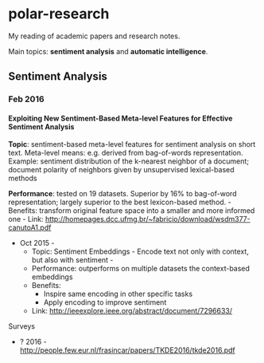 # polar-research

My reading of academic papers and research notes.

Main topics: **sentiment analysis** and **automatic intelligence**.

## Sentiment Analysis

### Feb 2016

#### Exploiting New Sentiment-Based Meta-level Features for Effective Sentiment Analysis

**Topic**: sentiment-based meta-level features for sentiment analysis on short text. Meta-level means: e.g. derived from bag-of-words representation. Example: sentiment distribution of the k-nearest neighbor of a document; document polarity of neighbors given by unsupervised lexical-based methods

**Performance**: tested on 19 datasets. Superior by 16% to bag-of-word representation; largely superior to the best lexicon-based method.
    - Benefits: transform original feature space into a smaller and more informed one 
    - Link: http://homepages.dcc.ufmg.br/~fabricio/download/wsdm377-canutoA1.pdf
- Oct 2015 - 
    - Topic: Sentiment Embeddings - Encode text not only with context, but also with sentiment - 
    - Performance: outperforms on multiple datasets the context-based embeddings
    - Benefits:
        - Inspire same encoding in other specific tasks
        - Apply encoding to improve sentiment
    -  Link: http://ieeexplore.ieee.org/abstract/document/7296633/

Surveys
- ? 2016 - http://people.few.eur.nl/frasincar/papers/TKDE2016/tkde2016.pdf

